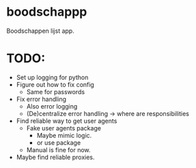 # boodschappp
Boodschappen lijst app. 

# TODO:
- Set up logging for python
- Figure out how to fix config
    - Same for passwords
- Fix error handling
    - Also error logging
    - (De)centralize error handling -> where are responsibilities
- Find reliable way to get user agents
	- Fake user agents package
		- Maybe mimic logic.
		- or use package
    - Manual is fine for now.
- Maybe find reliable proxies.
